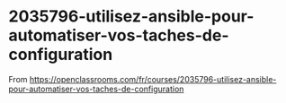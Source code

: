 # 2035796-utilisez-ansible-pour-automatiser-vos-taches-de-configuration
From https://openclassrooms.com/fr/courses/2035796-utilisez-ansible-pour-automatiser-vos-taches-de-configuration
